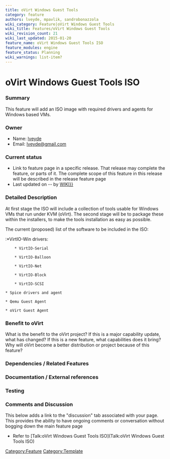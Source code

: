 ```yaml
---
title: oVirt Windows Guest Tools
category: feature
authors: lveyde, mpavlik, sandrobonazzola
wiki_category: Feature|oVirt Windows Guest Tools
wiki_title: Features/oVirt Windows Guest Tools
wiki_revision_count: 21
wiki_last_updated: 2015-01-20
feature_name: oVirt Windows Guest Tools ISO
feature_modules: engine
feature_status: Planning
wiki_warnings: list-item?
---
```


# oVirt Windows Guest Tools ISO

### Summary

This feature will add an ISO image with required drivers and agents for Windows based VMs.

### Owner

*   Name: [ lveyde](User:lveyde)
*   Email: <lveyde@gmail.com>

### Current status

*   Link to feature page in a specific release. That release may complete the feature, or parts of it. The complete scope of this feature in this release will be described in the release feature page
*   Last updated on -- by [ WIKI}}](User:{{urlencode:{{REVISIONUSER}})

### Detailed Description

At first stage the ISO will include a collection of tools usable for Windows VMs that run under KVM (oVirt). The second stage will be to package these within the installers, to make the tools installation as easy as possible.

The current (proposed) list of the software to be included in the ISO:

:\*VirtIO-Win drivers:

        * VirtIO-Serial

        * VirtIO-Balloon

        * VirtIO-Net

        * VirtIO-Block

        * VirtIO-SCSI

    * Spice drivers and agent

    * Qemu Guest Agent

    * oVirt Guest Agent

### Benefit to oVirt

What is the benefit to the oVirt project? If this is a major capability update, what has changed? If this is a new feature, what capabilities does it bring? Why will oVirt become a better distribution or project because of this feature?

### Dependencies / Related Features

### Documentation / External references

### Testing

### Comments and Discussion

This below adds a link to the "discussion" tab associated with your page. This provides the ability to have ongoing comments or conversation without bogging down the main feature page

*   Refer to [Talk:oVirt Windows Guest Tools ISO](Talk:oVirt Windows Guest Tools ISO)

<Category:Feature> <Category:Template>
